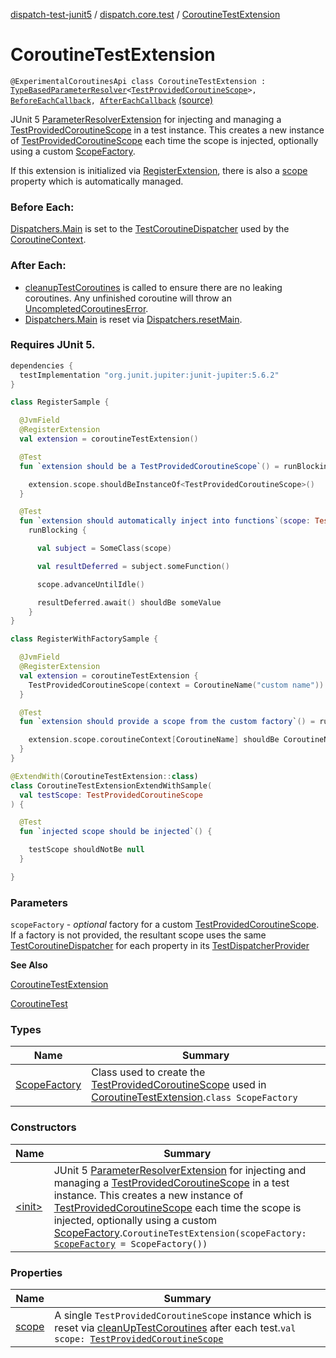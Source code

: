 [dispatch-test-junit5](../../index.md) / [dispatch.core.test](../index.md) / [CoroutineTestExtension](./index.md)

# CoroutineTestExtension

`@ExperimentalCoroutinesApi class CoroutineTestExtension : `[`TypeBasedParameterResolver`](https://junit.org/junit5/docs/current/api/org/junit/jupiter/api/extension/support/TypeBasedParameterResolver.html)`<`[`TestProvidedCoroutineScope`](https://rbusarow.github.io/Dispatch/dispatch-test/dispatch.core.test/-test-provided-coroutine-scope/index.md)`>, `[`BeforeEachCallback`](https://junit.org/junit5/docs/current/api/org/junit/jupiter/api/extension/BeforeEachCallback.html)`, `[`AfterEachCallback`](https://junit.org/junit5/docs/current/api/org/junit/jupiter/api/extension/AfterEachCallback.html) [(source)](https://github.com/RBusarow/Dispatch/tree/master/dispatch-test-junit5/src/main/java/dispatch/core/test/CoroutineTestExtension.kt#L56)

JUnit 5 [ParameterResolver](https://kotlinlang.org/api/latest/jvm/stdlib/kotlin.io/java.io.-file/extension.html)[Extension](https://junit.org/junit5/docs/current/api/org/junit/jupiter/api/extension/Extension.html) for injecting and managing a [TestProvidedCoroutineScope](https://rbusarow.github.io/Dispatch/dispatch-test/dispatch.core.test/-test-provided-coroutine-scope/index.md) in a test instance.
This creates a new instance of [TestProvidedCoroutineScope](https://rbusarow.github.io/Dispatch/dispatch-test/dispatch.core.test/-test-provided-coroutine-scope/index.md) each time the scope is injected, optionally using a custom [ScopeFactory](https://rbusarow.github.io/Dispatch/dispatch-test/dispatch.core.test/-coroutine-test-extension/-scope-factory/index.md).

If this extension is initialized via [RegisterExtension](https://junit.org/junit5/docs/current/api/org/junit/jupiter/api/extension/RegisterExtension.html), there is also a [scope](https://rbusarow.github.io/Dispatch/dispatch-test/dispatch.core.test/-coroutine-test-extension/scope.md) property which is automatically managed.

### Before Each:

[Dispatchers.Main](https://kotlin.github.io/kotlinx.coroutines/kotlinx-coroutines-core/kotlinx.coroutines/-dispatchers/-main.html) is set to the [TestCoroutineDispatcher](https://kotlin.github.io/kotlinx.coroutines/kotlinx-coroutines-test/kotlinx.coroutines.test/-test-coroutine-dispatcher/index.html) used by the [CoroutineContext](https://kotlinlang.org/api/latest/jvm/stdlib/kotlin.coroutines/-coroutine-context/index.html).

### After Each:

* [cleanupTestCoroutines](https://kotlin.github.io/kotlinx.coroutines/kotlinx-coroutines-test/kotlinx.coroutines.test/-test-coroutine-scope/cleanup-test-coroutines.html) is called to ensure there are no leaking coroutines.  Any unfinished coroutine
will throw an [UncompletedCoroutinesError](https://kotlin.github.io/kotlinx.coroutines/kotlinx-coroutines-test/kotlinx.coroutines.test/-uncompleted-coroutines-error/index.html).
* [Dispatchers.Main](https://kotlin.github.io/kotlinx.coroutines/kotlinx-coroutines-core/kotlinx.coroutines/-dispatchers/-main.html) is reset via [Dispatchers.resetMain](https://kotlin.github.io/kotlinx.coroutines/kotlinx-coroutines-test/kotlinx.coroutines.test/kotlinx.coroutines.-dispatchers/reset-main.html).

### Requires JUnit 5.

``` groovy
dependencies {
  testImplementation "org.junit.jupiter:junit-jupiter:5.6.2"
}
```

``` kotlin
class RegisterSample {

  @JvmField
  @RegisterExtension
  val extension = coroutineTestExtension()

  @Test
  fun `extension should be a TestProvidedCoroutineScope`() = runBlocking<Unit> {

    extension.scope.shouldBeInstanceOf<TestProvidedCoroutineScope>()
  }

  @Test
  fun `extension should automatically inject into functions`(scope: TestProvidedCoroutineScope) =
    runBlocking {

      val subject = SomeClass(scope)

      val resultDeferred = subject.someFunction()

      scope.advanceUntilIdle()

      resultDeferred.await() shouldBe someValue
    }
}
```

``` kotlin
class RegisterWithFactorySample {

  @JvmField
  @RegisterExtension
  val extension = coroutineTestExtension {
    TestProvidedCoroutineScope(context = CoroutineName("custom name"))
  }

  @Test
  fun `extension should provide a scope from the custom factory`() = runBlocking {

    extension.scope.coroutineContext[CoroutineName] shouldBe CoroutineName("custom name")
  }
}
```

``` kotlin
@ExtendWith(CoroutineTestExtension::class)
class CoroutineTestExtensionExtendWithSample(
  val testScope: TestProvidedCoroutineScope
) {

  @Test
  fun `injected scope should be injected`() {

    testScope shouldNotBe null
  }

}
```

### Parameters

`scopeFactory` - *optional* factory for a custom [TestProvidedCoroutineScope](https://rbusarow.github.io/Dispatch/dispatch-test/dispatch.core.test/-test-provided-coroutine-scope/index.md).  If a factory is not provided,
the resultant scope uses the same [TestCoroutineDispatcher](https://kotlin.github.io/kotlinx.coroutines/kotlinx-coroutines-test/kotlinx.coroutines.test/-test-coroutine-dispatcher/index.html) for each property in its [TestDispatcherProvider](https://rbusarow.github.io/Dispatch/dispatch-test/dispatch.core.test/-test-dispatcher-provider/index.md)

**See Also**

[CoroutineTestExtension](https://rbusarow.github.io/Dispatch/dispatch-test/dispatch.core.test/-coroutine-test-extension/index.md)

[CoroutineTest](https://rbusarow.github.io/Dispatch/dispatch-test/dispatch.core.test/-coroutine-test/index.md)

### Types

| Name | Summary |
|---|---|
| [ScopeFactory](-scope-factory/index.md) | Class used to create the [TestProvidedCoroutineScope](https://rbusarow.github.io/Dispatch/dispatch-test/dispatch.core.test/-test-provided-coroutine-scope/index.md) used in [CoroutineTestExtension](https://rbusarow.github.io/Dispatch/dispatch-test/dispatch.core.test/-coroutine-test-extension/index.md).`class ScopeFactory` |

### Constructors

| Name | Summary |
|---|---|
| [&lt;init&gt;](-init-.md) | JUnit 5 [ParameterResolver](https://kotlinlang.org/api/latest/jvm/stdlib/kotlin.io/java.io.-file/extension.html)[Extension](https://junit.org/junit5/docs/current/api/org/junit/jupiter/api/extension/Extension.html) for injecting and managing a [TestProvidedCoroutineScope](https://rbusarow.github.io/Dispatch/dispatch-test/dispatch.core.test/-test-provided-coroutine-scope/index.md) in a test instance. This creates a new instance of [TestProvidedCoroutineScope](https://rbusarow.github.io/Dispatch/dispatch-test/dispatch.core.test/-test-provided-coroutine-scope/index.md) each time the scope is injected, optionally using a custom [ScopeFactory](https://rbusarow.github.io/Dispatch/dispatch-test/dispatch.core.test/-coroutine-test-extension/-scope-factory/index.md).`CoroutineTestExtension(scopeFactory: `[`ScopeFactory`](https://rbusarow.github.io/Dispatch/dispatch-test/dispatch.core.test/-coroutine-test-extension/-scope-factory/index.md)` = ScopeFactory())` |

### Properties

| Name | Summary |
|---|---|
| [scope](scope.md) | A single `TestProvidedCoroutineScope` instance which is reset via [cleanUpTestCoroutines](https://kotlin.github.io/kotlinx.coroutines/kotlinx-coroutines-test/kotlinx.coroutines.test/-test-coroutine-scope/cleanup-test-coroutines.html) after each test.`val scope: `[`TestProvidedCoroutineScope`](https://rbusarow.github.io/Dispatch/dispatch-test/dispatch.core.test/-test-provided-coroutine-scope/index.md) |
